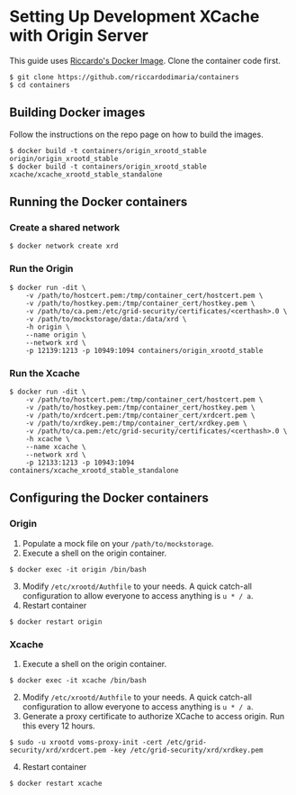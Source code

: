 # Setting Up Development XCache with Origin Server

This guide uses [Riccardo's Docker Image](https://github.com/riccardodimaria/containers). Clone the container code first.

```
$ git clone https://github.com/riccardodimaria/containers
$ cd containers
```

## Building Docker images
Follow the instructions on the repo page on how to build the images.
```
$ docker build -t containers/origin_xrootd_stable origin/origin_xrootd_stable
$ docker build -t containers/origin_xrootd_stable xcache/xcache_xrootd_stable_standalone
```

## Running the Docker containers
### Create a shared network
```
$ docker network create xrd
```

### Run the Origin
```
$ docker run -dit \
    -v /path/to/hostcert.pem:/tmp/container_cert/hostcert.pem \
    -v /path/to/hostkey.pem:/tmp/container_cert/hostkey.pem \
    -v /path/to/ca.pem:/etc/grid-security/certificates/<certhash>.0 \
    -v /path/to/mockstorage/data:/data/xrd \
    -h origin \
    --name origin \
    --network xrd \
    -p 12139:1213 -p 10949:1094 containers/origin_xrootd_stable
```

### Run the Xcache
```
$ docker run -dit \
    -v /path/to/hostcert.pem:/tmp/container_cert/hostcert.pem \
    -v /path/to/hostkey.pem:/tmp/container_cert/hostkey.pem \
    -v /path/to/xrdcert.pem:/tmp/container_cert/xrdcert.pem \
    -v /path/to/xrdkey.pem:/tmp/container_cert/xrdkey.pem \
    -v /path/to/ca.pem:/etc/grid-security/certificates/<certhash>.0 \
    -h xcache \
    --name xcache \
    --network xrd \
    -p 12133:1213 -p 10943:1094 containers/xcache_xrootd_stable_standalone
```

## Configuring the Docker containers
### Origin
1. Populate a mock file on your `/path/to/mockstorage`.
2. Execute a shell on the origin container.
```
$ docker exec -it origin /bin/bash
```
3. Modify `/etc/xrootd/Authfile` to your needs. A quick catch-all configuration to allow everyone to access anything is `u * / a`.
4. Restart container
```
$ docker restart origin
```

### Xcache
1. Execute a shell on the origin container.
```
$ docker exec -it xcache /bin/bash
```
2. Modify `/etc/xrootd/Authfile` to your needs. A quick catch-all configuration to allow everyone to access anything is `u * / a`.
3. Generate a proxy certificate to authorize XCache to access origin. Run this every 12 hours.
```
$ sudo -u xrootd voms-proxy-init -cert /etc/grid-security/xrd/xrdcert.pem -key /etc/grid-security/xrd/xrdkey.pem
```
4. Restart container
```
$ docker restart xcache
```